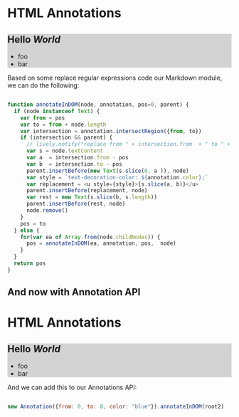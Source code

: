 # HTML Annotations


<div id="root" style="background-color: lightgray"><h2>Hello <i>World</i></h2>
<ul><li>foo</li><li>bar</li></ul>
</div>

<script>
import {AnnotatedText, Annotation, default as AnnotationSet} from "src/client/annotations.js"
var root = lively.query(this, "#root")


function annotateInDOM(node, annotation, pos=0, parent) {
  if (node instanceof Text) {
    var from = pos
    var to = from + node.length
    var intersection = annotation.intersectRegion({from, to})
    if (intersection && parent) {
      // lively.notify("replace from " + intersection.from  + " to " + intersection.to)
      var s = node.textContent
      var a  = intersection.from - pos
      var b  = intersection.to - pos
      parent.insertBefore(new Text(s.slice(0, a )), node)
      var style = `text-decoration-color: ${annotation.color};`
      var replacement = <u style={style}>{s.slice(a, b)}</u>
      parent.insertBefore(replacement, node)
      var rest = new Text(s.slice(b, s.length))
      parent.insertBefore(rest, node)
      node.remove()
    }
    pos = to
  } else {
    for(var ea of Array.from(node.childNodes)) {
      pos = annotateInDOM(ea, annotation, pos,  node)
    }
  }
  return pos
}

annotateInDOM(root, new Annotation({from: 0, to: 8, color: "red"}))
annotateInDOM(root, new Annotation({from: 8, to: 20, color: "green"}))

undefined
</script>


Based on some replace regular expressions code our Markdown module, we can do the following:


```javascript

function annotateInDOM(node, annotation, pos=0, parent) {
  if (node instanceof Text) {
    var from = pos
    var to = from + node.length
    var intersection = annotation.intersectRegion({from, to})
    if (intersection && parent) {
      // lively.notify("replace from " + intersection.from  + " to " + intersection.to)
      var s = node.textContent
      var a  = intersection.from - pos
      var b  = intersection.to - pos
      parent.insertBefore(new Text(s.slice(0, a )), node)
      var style = `text-decoration-color: ${annotation.color};`
      var replacement = <u style={style}>{s.slice(a, b)}</u>
      parent.insertBefore(replacement, node)
      var rest = new Text(s.slice(b, s.length))
      parent.insertBefore(rest, node)
      node.remove()
    }
    pos = to
  } else {
    for(var ea of Array.from(node.childNodes)) {
      pos = annotateInDOM(ea, annotation, pos,  node)
    }
  }
  return pos
}
```

## And now with Annotation API


# HTML Annotations

<div id="root2" style="background-color: lightgray"><h2>Hello <i>World</i></h2>
<ul><li>foo</li><li>bar</li></ul>
</div>

<script>
import {AnnotatedText, Annotation, default as AnnotationSet} from "src/client/annotations.js"
var root2 = lively.query(this, "#root2")


new Annotation({from: 0, to: 8, color: "blue"}).annotateInDOM(root2)
new Annotation({from: 8, to: 20, color: "yellow"}).annotateInDOM(root2)

undefined
</script>


And we can add this to our Annotations API:

```javascript

new Annotation({from: 0, to: 8, color: "blue"}).annotateInDOM(root2)

```

